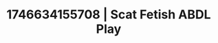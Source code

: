 ---
categories:
- AI-generated
- Eco-erotica
- Soft spanking
- Lip gloss fantasy
- Dreamy pleasure
- ASMR
- Delicate restraint
- Cosplay
image: /assets/images/1746634155708.jpg
layout: post
seo:
  description: Featured content with sensual ABDL Play, Scat Fetish. HD images available.
  keywords: ABDL Play, Scat Fetish
  og_image: /assets/images/1746634155708.jpg
  schema_type: VisualArtwork
tags:
- '#1746634155708'
- ABDL Play
- Scat Fetish
title: 1746634155708 | Scat Fetish ABDL Play
---